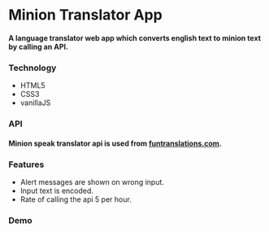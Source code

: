 # Minion Translator App
#### A language translator web app which converts english text to minion text by calling an API.

### Technology
* HTML5
* CSS3
* vanillaJS

### API
#### Minion speak translator api is used from [funtranslations.com](https://funtranslations.com/).

### Features
* Alert messages are shown on wrong input.
* Input text is encoded.
* Rate of calling the api 5 per hour.

### Demo
